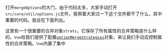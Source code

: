 打开`mergeOptions`的大门，由于代码太多，大家手动打开`src/core/util/options.js`文件，我带着大家过一下这个文件都干了什么，其中重要的代码，我会在下面列出。

这里有一个很重要的合并对象`strats`，它保存了所有属性的合并策略是什么样的。`Vue`给我们提供了配置[`optionMergeStrategies`](https://cn.vuejs.org/v2/api/#optionMergeStrategies)对象，来让我们手动去控制属性的合并策略。`Vue`内置了集中